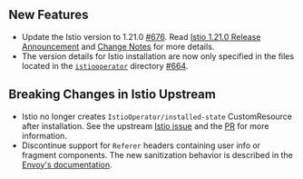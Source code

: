 ## New Features

- Update the Istio version to 1.21.0 [#676](https://github.com/kyma-project/istio/pull/676). Read [Istio 1.21.0 Release Announcement](https://istio.io/latest/news/releases/1.21.x/announcing-1.21/) and [Change Notes](https://istio.io/latest/news/releases/1.21.x/announcing-1.21/change-notes/) for more details.
- The version details for Istio installation are now only specified in the files located in the [`istiooperator`](https://github.com/kyma-project/istio/blob/main/internal/istiooperator) directory [#664](https://github.com/kyma-project/istio/pull/664).

## Breaking Changes in Istio Upstream

- Istio no longer creates `IstioOperator/installed-state` CustomResource after installation. See the upstream [Istio issue](https://github.com/istio/istio/issues/44814) and the [PR](https://github.com/istio/istio/pull/47860) for more information.
- Discontinue support for `Referer` headers containing user info or fragment components. The new sanitization behavior is described in the [Envoy's documentation](https://www.envoyproxy.io/docs/envoy/v1.26.7/configuration/http/http_conn_man/headers#config-http-conn-man-headers-referer).
